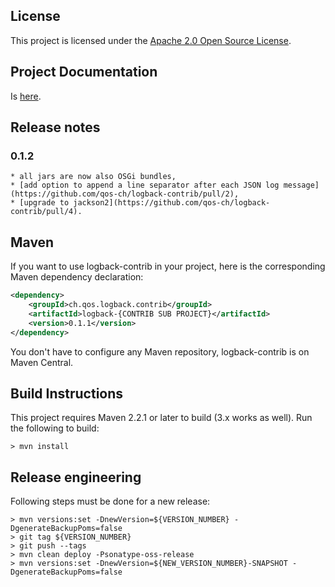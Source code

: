 ## License

This project is licensed under the [Apache 2.0 Open Source License](http://www.apache.org/licenses/LICENSE-2.0).


## Project Documentation 

Is [here](https://github.com/qos-ch/logback-contrib/wiki).


## Release notes 

### 0.1.2
	* all jars are now also OSGi bundles,
	* [add option to append a line separator after each JSON log message](https://github.com/qos-ch/logback-contrib/pull/2),
	* [upgrade to jackson2](https://github.com/qos-ch/logback-contrib/pull/4).


## Maven

If you want to use logback-contrib in your project, here is the corresponding Maven dependency declaration:

```xml
<dependency>
    <groupId>ch.qos.logback.contrib</groupId>
    <artifactId>logback-{CONTRIB SUB PROJECT}</artifactId>
    <version>0.1.1</version>
</dependency>
```

You don't have to configure any Maven repository, logback-contrib is on Maven Central.


## Build Instructions

This project requires Maven 2.2.1 or later to build (3.x works as well).  Run the following to build:

```shell
> mvn install
```


## Release engineering

Following steps must be done for a new release:

```shell
> mvn versions:set -DnewVersion=${VERSION_NUMBER} -DgenerateBackupPoms=false
> git tag ${VERSION_NUMBER}
> git push --tags
> mvn clean deploy -Psonatype-oss-release
> mvn versions:set -DnewVersion=${NEW_VERSION_NUMBER}-SNAPSHOT -DgenerateBackupPoms=false
```

